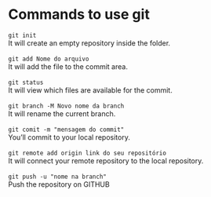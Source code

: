 # Commands to use git
```git init```
<br>
It will create an empty repository inside the folder.
<br></br>
```git add Nome do arquivo```
<br>
It will add the file to the commit area.
<br></br>
```git status``` 
<br>
It will view which files are available for the commit.
<br></br>
```git branch -M Novo nome da branch```
<br>
It will rename the current branch.
<br></br>
```git comit -m "mensagem do commit"```
<br>
You’ll commit to your local repository.
<br></br>
```git remote add origin link do seu repositório```
<br>
It will connect your remote repository to the local repository.
<br></br>
```git push -u "nome na branch"```
<br>
Push the repository on GITHUB

